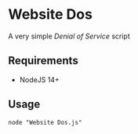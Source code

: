 Website Dos
===========

A very simple *Denial of Service* script


Requirements
------------
* NodeJS 14+

Usage
-----

```
node "Website Dos.js"
```
